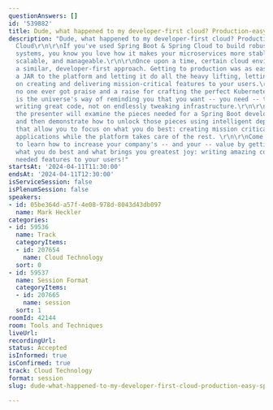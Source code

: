 ```yaml
---
questionAnswers: []
id: '539882'
title: Dude, what happened to my developer-first cloud? Production-easy Spring Cloud
description: "Dude, what happened to my developer-first cloud? Production-easy Spring
  Cloud\r\n\r\nIf you've used Spring Boot & Spring Cloud to build robust production
  systems, you know you love how it makes your microservices more stable, resilient,
  scalable, and manageable.\r\n\r\nOnce upon a time, certain cloud environments took
  a similar, developer-first approach. Getting to production was as easy as pushing
  a JAR to the platform and letting it do all the heavy lifting, letting you focus
  on creating and delivering mission-critical features to your users.\r\n\r\nRemember,
  no one ever got praise and a raise for crafting the perfect Kubernetes YAML file...which
  is the universe's way of reminding you that you want -- you need -- to focus on
  writing great code, not on endlessly tweaking infrastructure.\r\n\r\nIn this session,
  the presenter will examine the pieces needed for a Spring Boot developer-first cloud
  and then demonstrate how to unlock those pieces using intelligent deployment options
  that allow you to focus on what you do best: creating mission critical, game changing
  applications while the platform takes care of the rest. \r\n\r\nCome to this session
  to learn how to increase your company's -- and your -- value by getting back to
  what you do best and what brings you greatest joy: writing amazing code and delivering
  needed features to your users!"
startsAt: '2024-04-11T11:30:00'
endsAt: '2024-04-11T12:30:00'
isServiceSession: false
isPlenumSession: false
speakers:
- id: 05be364d-a57f-4e08-978d-8043d43db097
  name: Mark Heckler
categories:
- id: 59536
  name: Track
  categoryItems:
  - id: 207654
    name: Cloud Technology
  sort: 0
- id: 59537
  name: Session Format
  categoryItems:
  - id: 207665
    name: session
  sort: 1
roomId: 42144
room: Tools and Techniques
liveUrl: 
recordingUrl: 
status: Accepted
isInformed: true
isConfirmed: true
track: Cloud Technology
format: session
slug: dude-what-happened-to-my-developer-first-cloud-production-easy-spring-cloud

---
```

